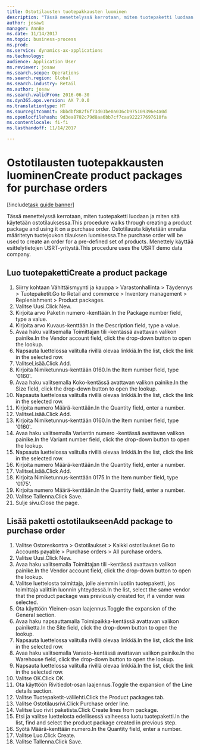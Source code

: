 ```yaml
--- 
title: Ostotilausten tuotepakkausten luominen
description: "Tässä menettelyssä kerrotaan, miten tuotepaketti luodaan ja miten sitä käytetään ostotilauksessa."
author: josaw1
manager: AnnBe
ms.date: 11/14/2017
ms.topic: business-process
ms.prod: 
ms.service: dynamics-ax-applications
ms.technology: 
audience: Application User
ms.reviewer: josaw
ms.search.scope: Operations
ms.search.region: Global
ms.search.industry: Retail
ms.author: josaw
ms.search.validFrom: 2016-06-30
ms.dyn365.ops.version: AX 7.0.0
ms.translationtype: HT
ms.sourcegitcommit: 8bbdbf882f6f73d03be0a036cb975109396e4a0d
ms.openlocfilehash: 9d3ea8702c79d8aa6bb7cf7caa922277697610fa
ms.contentlocale: fi-fi
ms.lasthandoff: 11/14/2017

---
```

# <a name="create-product-packages-for-purchase-orders"></a><span data-ttu-id="cbc96-103">Ostotilausten tuotepakkausten luominen</span><span class="sxs-lookup"><span data-stu-id="cbc96-103">Create product packages for purchase orders</span></span>

[!include[task guide banner](../includes/task-guide-banner.md)]

<span data-ttu-id="cbc96-104">Tässä menettelyssä kerrotaan, miten tuotepaketti luodaan ja miten sitä käytetään ostotilauksessa.</span><span class="sxs-lookup"><span data-stu-id="cbc96-104">This procedure walks through creating a product package and using it on a purchase order.</span></span> <span data-ttu-id="cbc96-105">Ostotilausta käytetään ennalta määritetyn tuotejoukon tilauksen luomisessa.</span><span class="sxs-lookup"><span data-stu-id="cbc96-105">The purchase order will be used to create an order for a pre-defined set of products.</span></span> <span data-ttu-id="cbc96-106">Menettely käyttää esittelytietojen USRT-yritystä.</span><span class="sxs-lookup"><span data-stu-id="cbc96-106">This procedure uses the USRT demo data company.</span></span>


## <a name="create-a-product-package"></a><span data-ttu-id="cbc96-107">Luo tuotepaketti</span><span class="sxs-lookup"><span data-stu-id="cbc96-107">Create a product package</span></span>
1. <span data-ttu-id="cbc96-108">Siirry kohtaan Vähittäismyynti ja kauppa > Varastonhallinta > Täydennys > Tuotepaketit.</span><span class="sxs-lookup"><span data-stu-id="cbc96-108">Go to Retail and commerce > Inventory management > Replenishment > Product packages.</span></span>
2. <span data-ttu-id="cbc96-109">Valitse Uusi.</span><span class="sxs-lookup"><span data-stu-id="cbc96-109">Click New.</span></span>
3. <span data-ttu-id="cbc96-110">Kirjoita arvo Paketin numero -kenttään.</span><span class="sxs-lookup"><span data-stu-id="cbc96-110">In the Package number field, type a value.</span></span>
4. <span data-ttu-id="cbc96-111">Kirjoita arvo Kuvaus-kenttään.</span><span class="sxs-lookup"><span data-stu-id="cbc96-111">In the Description field, type a value.</span></span>
5. <span data-ttu-id="cbc96-112">Avaa haku valitsemalla Toimittajan tili -kentässä avattavan valikon painike.</span><span class="sxs-lookup"><span data-stu-id="cbc96-112">In the Vendor account field, click the drop-down button to open the lookup.</span></span>
6. <span data-ttu-id="cbc96-113">Napsauta luettelossa valitulla rivillä olevaa linkkiä.</span><span class="sxs-lookup"><span data-stu-id="cbc96-113">In the list, click the link in the selected row.</span></span>
7. <span data-ttu-id="cbc96-114">ValitseLisää.</span><span class="sxs-lookup"><span data-stu-id="cbc96-114">Click Add.</span></span>
8. <span data-ttu-id="cbc96-115">Kirjoita Nimiketunnus-kenttään 0160.</span><span class="sxs-lookup"><span data-stu-id="cbc96-115">In the Item number field, type '0160'.</span></span>
9. <span data-ttu-id="cbc96-116">Avaa haku valitsemalla Koko-kentässä avattavan valikon painike.</span><span class="sxs-lookup"><span data-stu-id="cbc96-116">In the Size field, click the drop-down button to open the lookup.</span></span>
10. <span data-ttu-id="cbc96-117">Napsauta luettelossa valitulla rivillä olevaa linkkiä.</span><span class="sxs-lookup"><span data-stu-id="cbc96-117">In the list, click the link in the selected row.</span></span>
11. <span data-ttu-id="cbc96-118">Kirjoita numero Määrä-kenttään.</span><span class="sxs-lookup"><span data-stu-id="cbc96-118">In the Quantity field, enter a number.</span></span>
12. <span data-ttu-id="cbc96-119">ValitseLisää.</span><span class="sxs-lookup"><span data-stu-id="cbc96-119">Click Add.</span></span>
13. <span data-ttu-id="cbc96-120">Kirjoita Nimiketunnus-kenttään 0160.</span><span class="sxs-lookup"><span data-stu-id="cbc96-120">In the Item number field, type '0160'.</span></span>
14. <span data-ttu-id="cbc96-121">Avaa haku valitsemalla Variantin numero -kentässä avattavan valikon painike.</span><span class="sxs-lookup"><span data-stu-id="cbc96-121">In the Variant number field, click the drop-down button to open the lookup.</span></span>
15. <span data-ttu-id="cbc96-122">Napsauta luettelossa valitulla rivillä olevaa linkkiä.</span><span class="sxs-lookup"><span data-stu-id="cbc96-122">In the list, click the link in the selected row.</span></span>
16. <span data-ttu-id="cbc96-123">Kirjoita numero Määrä-kenttään.</span><span class="sxs-lookup"><span data-stu-id="cbc96-123">In the Quantity field, enter a number.</span></span>
17. <span data-ttu-id="cbc96-124">ValitseLisää.</span><span class="sxs-lookup"><span data-stu-id="cbc96-124">Click Add.</span></span>
18. <span data-ttu-id="cbc96-125">Kirjoita Nimiketunnus-kenttään 0175.</span><span class="sxs-lookup"><span data-stu-id="cbc96-125">In the Item number field, type '0175'.</span></span>
19. <span data-ttu-id="cbc96-126">Kirjoita numero Määrä-kenttään.</span><span class="sxs-lookup"><span data-stu-id="cbc96-126">In the Quantity field, enter a number.</span></span>
20. <span data-ttu-id="cbc96-127">Valitse Tallenna.</span><span class="sxs-lookup"><span data-stu-id="cbc96-127">Click Save.</span></span>
21. <span data-ttu-id="cbc96-128">Sulje sivu.</span><span class="sxs-lookup"><span data-stu-id="cbc96-128">Close the page.</span></span>

## <a name="add-package-to-purchase-order"></a><span data-ttu-id="cbc96-129">Lisää paketti ostotilaukseen</span><span class="sxs-lookup"><span data-stu-id="cbc96-129">Add package to purchase order</span></span>
1. <span data-ttu-id="cbc96-130">Valitse Ostoreskontra > Ostotilaukset > Kaikki ostotilaukset.</span><span class="sxs-lookup"><span data-stu-id="cbc96-130">Go to Accounts payable > Purchase orders > All purchase orders.</span></span>
2. <span data-ttu-id="cbc96-131">Valitse Uusi.</span><span class="sxs-lookup"><span data-stu-id="cbc96-131">Click New.</span></span>
3. <span data-ttu-id="cbc96-132">Avaa haku valitsemalla Toimittajan tili -kentässä avattavan valikon painike.</span><span class="sxs-lookup"><span data-stu-id="cbc96-132">In the Vendor account field, click the drop-down button to open the lookup.</span></span>
4. <span data-ttu-id="cbc96-133">Valitse luettelosta toimittaja, jolle aiemmin luotiin tuotepaketti, jos toimittaja valittiin luonnin yhteydessä.</span><span class="sxs-lookup"><span data-stu-id="cbc96-133">In the list, select the same vendor that the product package was previously created for, if a vendor was selected.</span></span>
5. <span data-ttu-id="cbc96-134">Ota käyttöön Yleinen-osan laajennus.</span><span class="sxs-lookup"><span data-stu-id="cbc96-134">Toggle the expansion of the General section.</span></span>
6. <span data-ttu-id="cbc96-135">Avaa haku napsauttamalla Toimipaikka-kentässä avattavan valikon painiketta.</span><span class="sxs-lookup"><span data-stu-id="cbc96-135">In the Site field, click the drop-down button to open the lookup.</span></span>
7. <span data-ttu-id="cbc96-136">Napsauta luettelossa valitulla rivillä olevaa linkkiä.</span><span class="sxs-lookup"><span data-stu-id="cbc96-136">In the list, click the link in the selected row.</span></span>
8. <span data-ttu-id="cbc96-137">Avaa haku valitsemalla Varasto-kentässä avattavan valikon painike.</span><span class="sxs-lookup"><span data-stu-id="cbc96-137">In the Warehouse field, click the drop-down button to open the lookup.</span></span>
9. <span data-ttu-id="cbc96-138">Napsauta luettelossa valitulla rivillä olevaa linkkiä.</span><span class="sxs-lookup"><span data-stu-id="cbc96-138">In the list, click the link in the selected row.</span></span>
10. <span data-ttu-id="cbc96-139">Valitse OK.</span><span class="sxs-lookup"><span data-stu-id="cbc96-139">Click OK.</span></span>
11. <span data-ttu-id="cbc96-140">Ota käyttöön Rivitiedot-osan laajennus.</span><span class="sxs-lookup"><span data-stu-id="cbc96-140">Toggle the expansion of the Line details section.</span></span>
12. <span data-ttu-id="cbc96-141">Valitse Tuotepaketit-välilehti.</span><span class="sxs-lookup"><span data-stu-id="cbc96-141">Click the Product packages tab.</span></span>
13. <span data-ttu-id="cbc96-142">Valitse Ostotilausrivi.</span><span class="sxs-lookup"><span data-stu-id="cbc96-142">Click Purchase order line.</span></span>
14. <span data-ttu-id="cbc96-143">Valitse Luo rivit paketista.</span><span class="sxs-lookup"><span data-stu-id="cbc96-143">Click Create lines from package.</span></span>
15. <span data-ttu-id="cbc96-144">Etsi ja valitse luettelosta edellisessä vaiheessa luotu tuotepaketti.</span><span class="sxs-lookup"><span data-stu-id="cbc96-144">In the list, find and select the product package created in previous step.</span></span>
16. <span data-ttu-id="cbc96-145">Syötä Määrä-kenttään numero.</span><span class="sxs-lookup"><span data-stu-id="cbc96-145">In the Quantity field, enter a number.</span></span>
17. <span data-ttu-id="cbc96-146">Valitse Luo.</span><span class="sxs-lookup"><span data-stu-id="cbc96-146">Click Create.</span></span>
18. <span data-ttu-id="cbc96-147">Valitse Tallenna.</span><span class="sxs-lookup"><span data-stu-id="cbc96-147">Click Save.</span></span>


